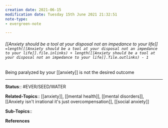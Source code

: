 ```yaml
---
creation date: 2021-06-15
modification date: Tuesday 15th June 2021 21:32:51
note-type: 
- evergreen-note

---
```


###### [[Anxiety should be a tool at your disposal not an impedance to your life]] `=length([[Anxiety should be a tool at your disposal not an impedance to your life]].file.inlinks) + length([[Anxiety should be a tool at your disposal not an impedance to your life]].file.outlinks) - 1`

Being paralyzed by your [[anxiety]] is not the desired outcome

---

**Status**:: #EVER/SEED/WATER 

**Related-Topics**:: [[anxiety]], [[mental health]], [[mental disorders]], [[Anxiety isn't irrational it's just overcompensation]], [[social anxiety]]
	
**Sub-Topics**::
	
**References**